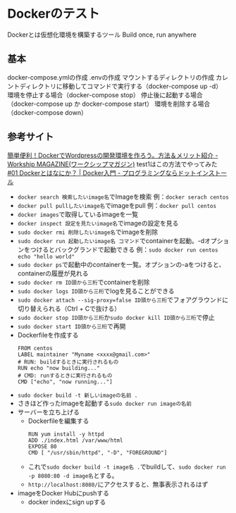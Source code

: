 # Dockerのテスト
Dockerとは仮想化環境を構築するツール
Build once, run anywhere

## 基本
docker-compose.ymlの作成
.envの作成
マウントするディレクトリの作成
カレントディレクトリに移動してコマンドで実行する（docker-compose up -d）
環境を停止する場合（docker-compose stop）
停止後に起動する場合（docker-compose up か docker-compose start）
環境を削除する場合（docker-compose down）

## 参考サイト
[簡単便利！DockerでWordpressの開発環境を作ろう。方法＆メリット紹介 \- Workship MAGAZINE\(ワークシップマガジン\)](https://goworkship.com/magazine/wordpress-docker/)
test1はこの方法でやってみた
[\#01 Dockerとはなにか？ \| Docker入門 \- プログラミングならドットインストール](https://dotinstall.com/lessons/basic_docker/27701)

- `docker search 検索したいimage名`でImageを検索
	例：`docker serach centos`
- `docker pull pullしたいimage名`でimageをpull
	例：`docker pull centos`
- `docker images`で取得しているimageを一覧
- `docker inspect 設定を見たいimage名`でimageの設定を見る
- `sudo docker rmi 削除したいimage名`でimageを削除
- `sudo docker run 起動したいimage名 コマンド`でcontainerを起動。-dオプションをつけるとバックグランドで起動できる
	例：`sudo docker run centos echo "hello world"`
- `sudo docker ps`で起動中のcontainerを一覧。オプションの-aをつけると、containerの履歴が見れる
- `sudo docker rm ID頭から三桁`でcontainerを削除
- `sudo docker logs ID頭から三桁`でlogを見ることができる
- `sudo docker attach --sig-proxy=false ID頭から三桁`でフォアグラウンドに切り替えられる（Ctrl + Cで抜ける）
- `sudo docker stop ID頭から三桁`か`sudo docker kill ID頭から三桁`で停止
- `sudo docker start ID頭から三桁`で再開
- Dockerfileを作成する
	```
	FROM centos
	LABEL maintainer "Myname <xxxx@gmail.com>"
	# RUN: buildするときに実行されるもの
	RUN echo "now building..."
	# CMD: runするときに実行されるもの
	CMD ["echo", "now running..."]
	```
- `sudo docker build -t 新しいimageの名前 .`
- さきほど作ったimageを起動する`sudo docker run imageの名前`
- サーバーを立ち上げる
	- Dockerfileを編集する
		```
		RUN yum install -y httpd
		ADD ./index.html /var/www/html
		EXPOSE 80
		CMD [ "/usr/sbin/httpd", "-D", "FOREGROUND"]
		```
	- これで`sudo docker build -t image名 .`でbuildして、`sudo docker run -p 8080:80 -d image名`とする。
	- `http://localhost:8080/`にアクセスすると、無事表示されるはず
- imageをDocker Hubにpushする
	- docker indexにsign upする
